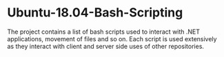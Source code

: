 # Ubuntu-18.04-Bash-Scripting
The project contains a list of bash scripts used to interact with .NET applications, movement of files and so on. Each script is used extensively as they interact with client and server side uses of other repositories.
